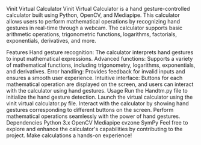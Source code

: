 Vinit Virtual Calculator
Vinit Virtual Calculator is a hand gesture-controlled calculator built using Python, OpenCV, and Mediapipe. This calculator allows users to perform mathematical operations by recognizing hand gestures in real-time through a webcam. The calculator supports basic arithmetic operations, trigonometric functions, logarithms, factorials, exponentials, derivatives, and more.

Features
Hand gesture recognition: The calculator interprets hand gestures to input mathematical expressions.
Advanced functions: Supports a variety of mathematical functions, including trigonometry, logarithms, exponentials, and derivatives.
Error handling: Provides feedback for invalid inputs and ensures a smooth user experience.
Intuitive interface: Buttons for each mathematical operation are displayed on the screen, and users can interact with the calculator using hand gestures.
Usage
Run the Handtm.py file to initialize the hand gesture detection.
Launch the virtual calculator using the vinit virtual calculator.py file.
Interact with the calculator by showing hand gestures corresponding to different buttons on the screen.
Perform mathematical operations seamlessly with the power of hand gestures.
Dependencies
Python 3.x
OpenCV
Mediapipe
cvzone
SymPy
Feel free to explore and enhance the calculator's capabilities by contributing to the project. Make calculations a hands-on experience!

